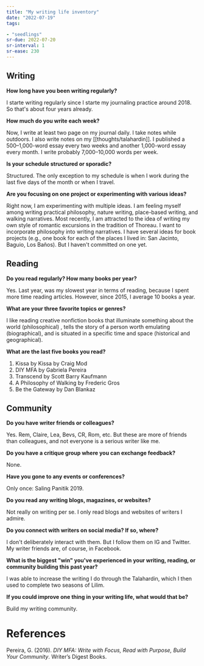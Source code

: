 ```yaml
---
title: "My writing life inventory"
date: "2022-07-19"
tags:

- "seedlings"
sr-due: 2022-07-20
sr-interval: 1
sr-ease: 230
---
```


## Writing

**How long have you been writing regularly?**

I starte writing regularly since I starte my journaling practice around 2018. So that's about four years already.

**How much do you write each week?**

Now, I write at least two page on my journal daily. I take notes while outdoors. I also write notes on my [[thoughts/talahardin]]. I published a 500–1,000-word essay every two weeks and another 1,000-word essay every month. I write probably 7,000–10,000 words per week.

**Is your schedule structured or sporadic?**

Structured. The only exception to my schedule is when I work during the last five days of the month or when I travel.

**Are you focusing on one project or experimenting with various ideas?**

Right now, I am experimenting with multiple ideas. I am feeling myself among writing practical philosophy, nature writing, place-based writing, and walking narratives. Most recently, I am attracted to the idea of writing my own style of romantic excursions in the tradition of Thoreau. I want to incorporate philosophy into writing narratives. I have several ideas for book projects (e.g., one book for each of the places I lived in: San Jacinto, Baguio, Los Baños). But I haven't committed on one yet.

## Reading

**Do you read regularly? How many books per year?**

Yes. Last year, was my slowest year in terms of reading, because I spent more time reading articles. However, since 2015, I average 10 books a year.

**What are your three favorite topics or genres?**

I like reading creative nonfiction books that illuminate something about the world (philosophical)
, tells the story of a person worth emulating (biographical), and is situated in a specific time and space (historical and geographical).

**What are the last five books you read?**

1. Kissa by Kissa by Craig Mod
2. DIY MFA by Gabriela Pereira
3. Transcend by Scott Barry Kaufmann
4. A Philosophy of Walking by Frederic Gros
5. Be the Gateway by Dan Blankaz

## Community

**Do you have writer friends or colleagues?**

Yes. Rem, Claire, Lea, Bevs, CR, Rom, etc. But these are more of friends than colleagues, and not everyone is a serious writer like me.

**Do you have a critique group where you can exchange feedback?**

None.

**Have you gone to any events or conferences?**

Only once: Saling Panitik 2019.

**Do you read any writing blogs, magazines, or websites?**

Not really on writing per se. I only read blogs and websites of writers I admire.

**Do you connect with writers on social media? If so, where?**

I don't deliberately interact with them. But I follow them on IG and Twitter. My writer friends are, of course, in Facebook.

**What is the biggest "win" you've experienced in your writing, reading, or community building this past year?**

I was able to increase the writing I do through the Talahardin, which I then used to complete two seasons of Lilim.

**If you could improve one thing in your writing life, what would that be?**

Build my writing community.

# References

Pereira, G. (2016). _DIY MFA: Write with Focus, Read with Purpose, Build Your Community_. Writer’s Digest Books.